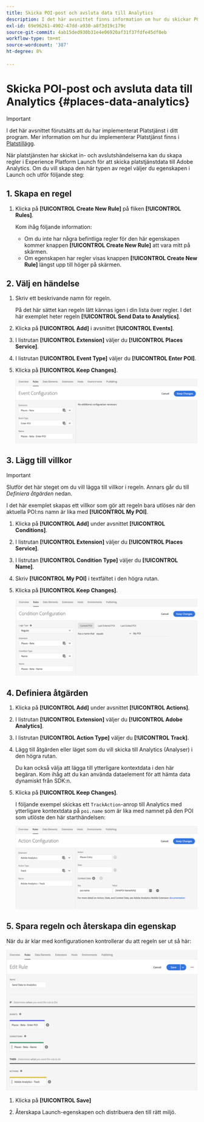 ```yaml
---
title: Skicka POI-post och avsluta data till Analytics
description: I det här avsnittet finns information om hur du skickar POI-post och avslutar data till Analytics.
exl-id: 69e96261-4902-47dd-a930-a8f3d19c179c
source-git-commit: 4ab15ded930b31e4e06920af31f37fdfe45df8eb
workflow-type: tm+mt
source-wordcount: '387'
ht-degree: 8%

---
```


# Skicka POI-post och avsluta data till Analytics {#places-data-analytics}


>[!IMPORTANT]
>
>I det här avsnittet förutsätts att du har implementerat Platstjänst i ditt program. Mer information om hur du implementerar Platstjänst finns i [Platstillägg](/help/places-ext-aep-sdks/places-extension/places-extension.md).

När platstjänsten har skickat in- och avslutshändelserna kan du skapa regler i Experience Platform Launch för att skicka platstjänstdata till Adobe Analytics. Om du vill skapa den här typen av regel väljer du egenskapen i Launch och utför följande steg:

## 1. Skapa en regel

1. Klicka på **[!UICONTROL Create New Rule]** på fliken **[!UICONTROL Rules]**.

   Kom ihåg följande information:

   * Om du inte har några befintliga regler för den här egenskapen kommer knappen **[!UICONTROL Create New Rule]** att vara mitt på skärmen.
   * Om egenskapen har regler visas knappen **[!UICONTROL Create New Rule]** längst upp till höger på skärmen.

## 2. Välj en händelse

1. Skriv ett beskrivande namn för regeln.

   På det här sättet kan regeln lätt kännas igen i din lista över regler. I det här exemplet heter regeln **[!UICONTROL Send Data to Analytics]**.

1. Klicka på **[!UICONTROL Add]** i avsnittet **[!UICONTROL Events]**.

1. I listrutan **[!UICONTROL Extension]** väljer du **[!UICONTROL Places Service]**.

1. I listrutan **[!UICONTROL Event Type]** väljer du **[!UICONTROL Enter POI]**.

1. Klicka på **[!UICONTROL Keep Changes]**.

   ![&quot;välj en händelse&quot;](/help/assets/pt-selectEvent.png)


## 3. Lägg till villkor

>[!IMPORTANT]
>
>Slutför det här steget om du vill lägga till villkor i regeln. Annars går du till *Definiera åtgärden* nedan.

I det här exemplet skapas ett villkor som gör att regeln bara utlöses när den aktuella POI:ns namn är lika med **[!UICONTROL My POI]**.

1. Klicka på **[!UICONTROL Add]** under avsnittet **[!UICONTROL Conditions]**.

1. I listrutan **[!UICONTROL Extension]** väljer du **[!UICONTROL Places Service]**.

1. I listrutan **[!UICONTROL Condition Type]** väljer du **[!UICONTROL Name]**.

1. Skriv **[!UICONTROL My POI]** i textfältet i den högra rutan.

1. Klicka på **[!UICONTROL Keep Changes]**.

   ![ anger ett villkor ](/help/assets/pt-setCondition.png)


## 4. Definiera åtgärden

1. Klicka på **[!UICONTROL Add]** under avsnittet **[!UICONTROL Actions]**.

1. I listrutan **[!UICONTROL Extension]** väljer du **[!UICONTROL Adobe Analytics]**.

1. I listrutan **[!UICONTROL Action Type]** väljer du **[!UICONTROL Track]**.

1. Lägg till åtgärden eller läget som du vill skicka till Analytics (Analyser) i den högra rutan.

   Du kan också välja att lägga till ytterligare kontextdata i den här begäran. Kom ihåg att du kan använda dataelement för att hämta data dynamiskt från SDK:n.

1. Klicka på **[!UICONTROL Keep Changes]**.

   I följande exempel skickas ett `TrackAction`-anrop till Analytics med ytterligare kontextdata på `poi.name` som är lika med namnet på den POI som utlöste den här starthändelsen:

   ![&quot;ange en åtgärd&quot;](/help/assets/pt-setAction.png)

## 5. Spara regeln och återskapa din egenskap

När du är klar med konfigurationen kontrollerar du att regeln ser ut så här:

![&quot;regel har skapats&quot;](/help/assets/pt-ruleComplete.png)

1. Klicka på **[!UICONTROL Save]**

1. Återskapa Launch-egenskapen och distribuera den till rätt miljö.

